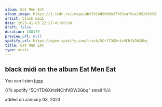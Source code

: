 ```yaml
---
album: Eat Men Eat
album_image: https://i.scdn.co/image/ab67616d0000b27365eaf0ee2852969523f9770b
artist: black midi
date: 2023-01-03 22:27:41+00:00
draft: false
duration: 188179
preview_url: null
spotify_url: https://open.spotify.com/track/5CrlTDGXntzNChfVDW2Gbq
title: Eat Men Eat
type: music
---
```



## black midi on the album Eat Men Eat

You can listen [here](https://open.spotify.com/track/5CrlTDGXntzNChfVDW2Gbq)

{{% spotify "5CrlTDGXntzNChfVDW2Gbq" small %}}

added on January 03, 2023